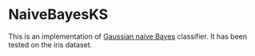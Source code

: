 # NaiveBayesKS

This is an implementation of [Gaussian naive Bayes](https://en.wikipedia.org/wiki/Naive_Bayes_classifier#Gaussian_naive_Bayes) classifier. It has been tested on the iris dataset.